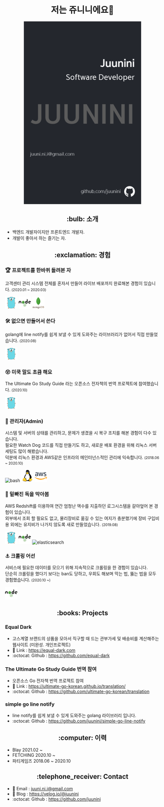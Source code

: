 <h1 align="center">저는 쥬니니에요👋</h1>

<p align="center">
  <img src="https://raw.githubusercontent.com/juunini/juunini/master/card.png" alt="card" />
</p>

<h2 align="center">:bulb: 소개</h2>

- 백엔드 개발자이지만 프론트엔드 개발자.
- 개발이 좋아서 하는 즐기는 자.

<h2 align="center">:exclamation: 경험</h2>

### :trophy: 프로젝트를 한바퀴 돌려본 자
<p>
  고객센터 관리 시스템 전체를 혼자서 만들어 라이브 배포까지 완료해본 경험이 있습니다.
  <small>(2020.01 ~ 2020.03)</small>
</p>
<div>
  <img src="https://raw.githubusercontent.com/devicons/devicon/master/icons/go/go-original.svg" alt="go" width="40" height="40" />
  <img src="https://raw.githubusercontent.com/devicons/devicon/master/icons/nodejs/nodejs-original-wordmark.svg" alt="nodejs" width="40" height="40" />
  <img src="https://raw.githubusercontent.com/devicons/devicon/master/icons/mongodb/mongodb-original-wordmark.svg" alt="mongodb" width="40" height="40" />
</div>

### :hammer_and_wrench: 없으면 만들어서 쓴다
golang에 line notify를 쉽게 보낼 수 있게 도와주는 라이브러리가 없어서 직접 만들었습니다.
<small>(2020.08)</small>  
<div>
  <img src="https://raw.githubusercontent.com/devicons/devicon/master/icons/go/go-original.svg" alt="go" width="40" height="40" />
</div>

### :dizzy_face: 미쿡 말도 초큼 해요
The Ultimate Go Study Guide 라는 오픈소스 전자책의 번역 프로젝트에 참여했습니다.
<small>(2020.10)</small>  
<div>
  <img src="https://raw.githubusercontent.com/devicons/devicon/master/icons/go/go-original.svg" alt="go" width="40" height="40" />
</div>

### :rotating_light: 관리자(Admin)
시스템 및 서버의 상태를 관리하고, 문제가 생겼을 시 복구 조치를 해본 경험이 다수 있습니다.  
필요한 Watch Dog 코드를 직접 만들기도 하고, 새로운 배포 환경을 위해 리눅스 서버 세팅도 많이 해봤습니다.  
덕분에 리눅스 환경과 AWS같은 인프라의 메인터넌스적인 관리에 익숙합니다.
<small>(2018.06 ~ 2020.10)</small>  
<div>
  <img src="https://www.vectorlogo.zone/logos/gnu_bash/gnu_bash-icon.svg" alt="bash" width="40" height="40" />
  <img src="https://raw.githubusercontent.com/devicons/devicon/master/icons/linux/linux-original.svg" alt="linux" width="40" height="40" />
  <img src="https://raw.githubusercontent.com/devicons/devicon/master/icons/amazonwebservices/amazonwebservices-original-wordmark.svg" alt="aws" width="40" height="40" />
</div>

### :money_with_wings: 밑빠진 독을 막아봄
AWS Redshift를 이용하여 연간 엄청난 액수를 지출하던 로그시스템을 갈아엎어 본 경험이 있습니다.  
외부에서 조회 할 필요도 없고, 물리장비로 옮길 수 있는 여지가 충분했기에 장비 구입비용 외에는 유지비가 나가지 않도록 새로 만들었습니다.
<small>(2019.08)</small>  
<div>
  <img src="https://raw.githubusercontent.com/devicons/devicon/master/icons/go/go-original.svg" alt="go" width="40" height="40" />
  <img src="https://raw.githubusercontent.com/devicons/devicon/master/icons/nodejs/nodejs-original-wordmark.svg" alt="nodejs" width="40" height="40" />
  <img src="https://www.vectorlogo.zone/logos/elastic/elastic-icon.svg" alt="elasticsearch" width="40" height="40" />
</div>

### :anchor: 크롤링 어선
서비스에 필요한 데이터를 모으기 위해 지속적으로 크롤링을 한 경험이 있습니다.  
단순히 크롤링을 했다기 보다는 ban도 당하고, 우회도 해보며 막는 법, 뚫는 법을 모두 경험했습니다.
<small>(2020.10 ~)</small>  
<div>
  <img src="https://raw.githubusercontent.com/devicons/devicon/master/icons/nodejs/nodejs-original-wordmark.svg" alt="nodejs" width="40" height="40" />
</div>

<h2 align="center">:books: Projects</h2>

### Equal Dark</h3>

- 고스계열 브랜드의 상품을 모아서 직구할 때 드는 관부가세 및 배송비를 계산해주는 웹사이트 (미완성.  개인프로젝트)
- :link: Link : https://equal-dark.com
- :octocat: Github : https://github.com/equal-dark

### The Ultimate Go Study Guide 번역 참여</h3>

- 오픈소스 Go 전자책 번역 프로젝트 참여
- :link: Link : https://ultimate-go-korean.github.io/translation/
- :octocat: Github : https://github.com/ultimate-go-korean/translation

### simple go line notify

- line notify를 쉽게 보낼 수 있게 도와주는 golang 라이브러리 입니다.
- :octocat: Github : https://github.com/juunini/simple-go-line-notify

<h2 align="center">:computer: 이력</h2>

- Blay 2021.02 ~
- FETCHING 2020.10 ~
- 파티게임즈 2018.06 ~ 2020.10

<h2 align="center">:telephone_receiver: Contact</h2>

- :email: Email : juuni.ni.i@gmail.com
- :rocket: Blog : https://velog.io/@juunini
- :octocat: Github : https://github.com/juunini
